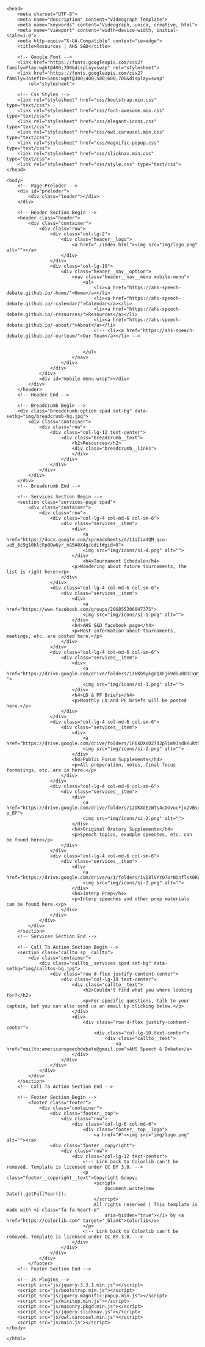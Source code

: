 <html lang="zxx">

    <head>
        <meta charset="UTF-8">
        <meta name="description" content="Videograph Template">
        <meta name="keywords" content="Videograph, unica, creative, html">
        <meta name="viewport" content="width=device-width, initial-scale=1.0">
        <meta http-equiv="X-UA-Compatible" content="ie=edge">
        <title>Resources | AHS S&D</title>

        <!-- Google Font -->
        <link href="https://fonts.googleapis.com/css2?family=Play:wght@400;700&display=swap" rel="stylesheet">
        <link href="https://fonts.googleapis.com/css2?family=Josefin+Sans:wght@300;400;500;600;700&display=swap"
            rel="stylesheet">

        <!-- Css Styles -->
        <link rel="stylesheet" href="css/bootstrap.min.css" type="text/css">
        <link rel="stylesheet" href="css/font-awesome.min.css" type="text/css">
        <link rel="stylesheet" href="css/elegant-icons.css" type="text/css">
        <link rel="stylesheet" href="css/owl.carousel.min.css" type="text/css">
        <link rel="stylesheet" href="css/magnific-popup.css" type="text/css">
        <link rel="stylesheet" href="css/slicknav.min.css" type="text/css">
        <link rel="stylesheet" href="css/style.css" type="text/css">
    </head>

    <body>
        <!-- Page Preloder -->
        <div id="preloder">
            <div class="loader"></div>
        </div>

        <!-- Header Section Begin --> 
        <header class="header">
            <div class="container">
                <div class="row">
                    <div class="col-lg-2">
                        <div class="header__logo">
                            <a href="./index.html"><img src="img/logo.png" alt=""></a>
                        </div>
                    </div>
                    <div class="col-lg-10">
                        <div class="header__nav__option">
                            <nav class="header__nav__menu mobile-menu">
                                <ul>
                                    <li><a href="https://ahs-speech-debate.github.io/-home/">Home</a></li>
                                    <li><a href="https://ahs-speech-debate.github.io/-calendar/">Calendar</a></li>
                                    <li><a href="https://ahs-speech-debate.github.io/-resources/">Resources</a></li>
                                    <li><a href="https://ahs-speech-debate.github.io/-about/">About</a></li>
                                    <!-- <li><a href="https://ahs-speech-debate.github.io/-ourteam/">Our Team</a></li> -->


                                </ul>
                            </nav>
                        </div>
                    </div>
                </div>
                <div id="mobile-menu-wrap"></div>
            </div>
        </header>
        <!-- Header End -->

        <!-- Breadcrumb Begin -->
        <div class="breadcrumb-option spad set-bg" data-setbg="img/breadcrumb-bg.jpg">
            <div class="container">
                <div class="row">
                    <div class="col-lg-12 text-center">
                        <div class="breadcrumb__text">
                            <h2>Resources</h2>
                            <div class="breadcrumb__links">
                            </div>
                        </div>
                    </div>
                </div>
            </div>
        </div>
        <!-- Breadcrumb End -->

        <!-- Services Section Begin -->
        <section class="services-page spad">
            <div class="container">
                <div class="row">
                    <div class="col-lg-4 col-md-6 col-sm-6">
                        <div class="services__item">
                            <div>
                                <a href="https://docs.google.com/spreadsheets/d/11iIzadQM_qcu-ua5_6c9g10klcFp0Ow6yr_nG5A0X4g/edit#gid=0">
                                <img src="img/icons/si-4.png" alt="">
                            </div>
                                <h4>Tournament Schedule</h4>
                            <p>Wondering about future tournaments, the list is right here!</p>
                        </div>
                    </div>
                    <div class="col-lg-4 col-md-6 col-sm-6">
                        <div class="services__item">
                            <div>
                                <a href="https://www.facebook.com/groups/206855206047375">
                                <img src="img/icons/si-1.png" alt="">
                            </div>
                            <h4>AHS S&D facebook page</h4>
                            <p>Most information about tournaments, meetings, etc. are posted here.</p>
                        </div>
                    </div>
                    <div class="col-lg-4 col-md-6 col-sm-6">
                        <div class="services__item">
                            <div>
                                <a href="https://drive.google.com/drive/folders/1z6Kb9yEgUQXFj69diuBU1CxWjXy7Gl0-">
                                <img src="img/icons/si-3.png" alt="">
                            </div>
                            <h4>LD & PF Briefs</h4>
                            <p>Monthly LD and PF briefs will be posted here.</p>
                        </div>
                    </div>
                    <div class="col-lg-4 col-md-6 col-sm-6">
                        <div class="services__item">
                            <div>
                                <a href="https://drive.google.com/drive/folders/1F6kDXnD27d2plim9JndkKuRtNDLKkVaP">
                                <img src="img/icons/si-2.png" alt="">
                            </div>
                            <h4>Public Forum Supplements</h4>
                            <p>All preperation, notes, final focus formatings, etc. are in here.</p>
                        </div>
                    </div>
                    <div class="col-lg-4 col-md-6 col-sm-6">
                        <div class="services__item">
                            <div>
                                <a href="https://drive.google.com/drive/folders/1zOKXdEzWTs4cOGvucFjx2VBsy7E-p_BP">
                                <img src="img/icons/si-2.png" alt="">
                            </div>
                            <h4>Original Oratory Supplements</h4>
                            <p>Speech topics, example speeches, etc. can be found here</p>
                        </div>
                    </div>
                    <div class="col-lg-4 col-md-6 col-sm-6">
                        <div class="services__item">
                            <div>
                                <a href="https://drive.google.com/drive/u/1/folders/1vI8lVYY07orNinflsX0R645NMts5PAt1">
                                <img src="img/icons/si-2.png" alt="">
                            </div>
                            <h4>Interp Prep</h4>
                            <p>Interp speeches and other prep materials can be found here.</p>
                        </div>
                    </div>
                </div>
            </div>
        </section>
        <!-- Services Section End -->

        <!-- Call To Action Section Begin -->
        <section class="callto sp__callto">
            <div class="container">
                <div class="callto__services spad set-bg" data-setbg="img/calltos-bg.jpg">
                    <div class="row d-flex justify-content-center">
                        <div class="col-lg-10 text-center">
                            <div class="callto__text">
                                <h2>Couldn't find what you where looking for?</h2>
                                <p>For specific questions, talk to your captain, but you can also send us an email by clicking below.</p>
                            </div>
                            <div>
                                <div class="row d-flex justify-content-center">
                                    <div class="col-lg-10 text-center">
                                        <div class="callto__text">
                                            <a href="mailto:americanspeechdebate@gmail.com">AHS Speech & Debate</a>
                            </div>
                        </div>
                    </div>
                </div>
            </div>
        </section>
        <!-- Call To Action Section End -->

        <!-- Footer Section Begin -->
            <footer class="footer">
                <div class="container">
                    <div class="footer__top">
                        <div class="row">
                            <div class="col-lg-6 col-md-6">
                                <div class="footer__top__logo">
                                    <a href="#"><img src="img/logo.png" alt=""></a>
                    <div class="footer__copyright">
                        <div class="row">
                            <div class="col-lg-12 text-center">
                                <!-- Link back to Colorlib can't be removed. Template is licensed under CC BY 3.0. -->
                                <p class="footer__copyright__text">Copyright &copy;
                                    <script>
                                        document.write(new Date().getFullYear());
                                    </script>
                                    All rights reserved | This template is made with <i class="fa fa-heart-o"
                                        aria-hidden="true"></i> by <a href="https://colorlib.com" target="_blank">Colorlib</a>
                                </p>
                                <!-- Link back to Colorlib can't be removed. Template is licensed under CC BY 3.0. -->
                            </div>
                        </div>
                    </div>
                </div>
            </footer>
        <!-- Footer Section End -->

        <!-- Js Plugins -->
        <script src="js/jquery-3.3.1.min.js"></script>
        <script src="js/bootstrap.min.js"></script>
        <script src="js/jquery.magnific-popup.min.js"></script>
        <script src="js/mixitup.min.js"></script>
        <script src="js/masonry.pkgd.min.js"></script>
        <script src="js/jquery.slicknav.js"></script>
        <script src="js/owl.carousel.min.js"></script>
        <script src="js/main.js"></script>
    </body>

    </html>
